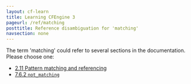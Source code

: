 ```yaml
---
layout: cf-learn
title: Learning CFEngine 3
pageurl: /ref/matching
posttitle: Reference disambiguation for 'matching'
navsection: none
---
```


The term 'matching' could refer to several sections in the documentation. Please choose one:

- [2.11 Pattern matching and referencing](https://cfengine.com/manuals/cf3-Reference#Pattern-matching-and-referencing)
- [7.6.2 <code>not_matching</code>](https://cfengine.com/manuals/cf3-Reference#not_matching-in-delete_lines)
